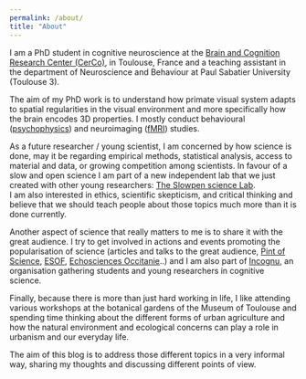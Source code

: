 ```yaml
---
permalink: /about/
title: "About"
---
```

      
I am a PhD student in cognitive neuroscience at the [Brain and Cognition Research Center (CerCo)](http://cerco.ups-tlse.fr/-Presentation-), in Toulouse, France and a teaching assistant in the department of Neuroscience and Behaviour at Paul Sabatier University (Toulouse 3).

The aim of my PhD work is to understand how primate visual system adapts to spatial regularities in the visual environment and more specifically how the brain encodes 3D properties. I mostly conduct behavioural ([psychophysics](https://en.wikipedia.org/wiki/Psychophysics)) and neuroimaging ([fMRI](https://en.wikipedia.org/wiki/Functional_magnetic_resonance_imaging)) studies.

As a future researcher / young scientist, I am concerned by how science is done, may it be regarding empirical methods, statistical analysis, access to material and data, or growing competition among scientists. In favour of a slow and open science I am part of a new independent lab that we just created with other young researchers: [The Slowpen science Lab](http://slowpen.science/).</br> 
I am also interested in ethics, scientific skepticism, and critical thinking and believe that we should teach people about those topics much more than it is done currently. 

Another aspect of science that really matters to me is to share it with the great audience. I try to get involved in actions and events promoting the popularisation of science (articles and talks to the great audience, [Pint of Science](https://pintofscience.fr/mondial/), [ESOF](http://www.esof.eu/en/), [Echosciences Occitanie](https://www.echosciences-sud.fr/)..) and I am also part of [Incognu](http://incognu.fr), an organisation gathering students and young researchers in cognitive science.

Finally, because there is more than just hard working in life, I like attending various workshops at the botanical gardens of the Museum of Toulouse and spending time thinking about the different forms of urban agriculture and how the natural environment and ecological concerns can play a role in urbanism and our everyday life. 


The aim of this blog is to address those different topics in a very informal way, sharing my thoughts and discussing different points of view. 
